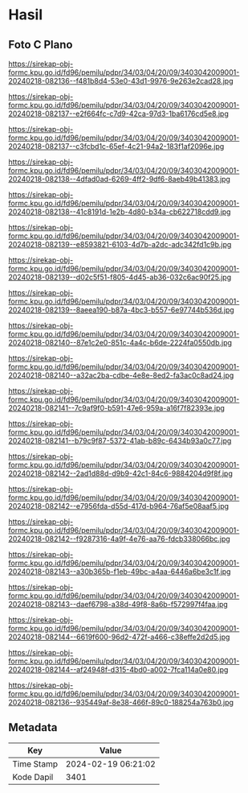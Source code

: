 # Hasil

## Foto C Plano

https://sirekap-obj-formc.kpu.go.id/fd96/pemilu/pdpr/34/03/04/20/09/3403042009001-20240218-082136--f481b8d4-53e0-43d1-9976-9e263e2cad28.jpg

https://sirekap-obj-formc.kpu.go.id/fd96/pemilu/pdpr/34/03/04/20/09/3403042009001-20240218-082137--e2f664fc-c7d9-42ca-97d3-1ba6176cd5e8.jpg

https://sirekap-obj-formc.kpu.go.id/fd96/pemilu/pdpr/34/03/04/20/09/3403042009001-20240218-082137--c3fcbd1c-65ef-4c21-94a2-183f1af2096e.jpg

https://sirekap-obj-formc.kpu.go.id/fd96/pemilu/pdpr/34/03/04/20/09/3403042009001-20240218-082138--4dfad0ad-6269-4ff2-9df6-8aeb49b41383.jpg

https://sirekap-obj-formc.kpu.go.id/fd96/pemilu/pdpr/34/03/04/20/09/3403042009001-20240218-082138--41c8191d-1e2b-4d80-b34a-cb622718cdd9.jpg

https://sirekap-obj-formc.kpu.go.id/fd96/pemilu/pdpr/34/03/04/20/09/3403042009001-20240218-082139--e8593821-6103-4d7b-a2dc-adc342fd1c9b.jpg

https://sirekap-obj-formc.kpu.go.id/fd96/pemilu/pdpr/34/03/04/20/09/3403042009001-20240218-082139--d02c5f51-f805-4d45-ab36-032c6ac90f25.jpg

https://sirekap-obj-formc.kpu.go.id/fd96/pemilu/pdpr/34/03/04/20/09/3403042009001-20240218-082139--8aeea190-b87a-4bc3-b557-6e97744b536d.jpg

https://sirekap-obj-formc.kpu.go.id/fd96/pemilu/pdpr/34/03/04/20/09/3403042009001-20240218-082140--87e1c2e0-851c-4a4c-b6de-2224fa0550db.jpg

https://sirekap-obj-formc.kpu.go.id/fd96/pemilu/pdpr/34/03/04/20/09/3403042009001-20240218-082140--a32ac2ba-cdbe-4e8e-8ed2-fa3ac0c8ad24.jpg

https://sirekap-obj-formc.kpu.go.id/fd96/pemilu/pdpr/34/03/04/20/09/3403042009001-20240218-082141--7c9af9f0-b591-47e6-959a-a16f7f82393e.jpg

https://sirekap-obj-formc.kpu.go.id/fd96/pemilu/pdpr/34/03/04/20/09/3403042009001-20240218-082141--b79c9f87-5372-41ab-b89c-6434b93a0c77.jpg

https://sirekap-obj-formc.kpu.go.id/fd96/pemilu/pdpr/34/03/04/20/09/3403042009001-20240218-082142--2ad1d88d-d9b9-42c1-84c6-9884204d9f8f.jpg

https://sirekap-obj-formc.kpu.go.id/fd96/pemilu/pdpr/34/03/04/20/09/3403042009001-20240218-082142--e7956fda-d55d-417d-b964-76af5e08aaf5.jpg

https://sirekap-obj-formc.kpu.go.id/fd96/pemilu/pdpr/34/03/04/20/09/3403042009001-20240218-082142--f9287316-4a9f-4e76-aa76-fdcb338066bc.jpg

https://sirekap-obj-formc.kpu.go.id/fd96/pemilu/pdpr/34/03/04/20/09/3403042009001-20240218-082143--a30b365b-f1eb-49bc-a4aa-6446a6be3c1f.jpg

https://sirekap-obj-formc.kpu.go.id/fd96/pemilu/pdpr/34/03/04/20/09/3403042009001-20240218-082143--daef6798-a38d-49f8-8a6b-f572997f4faa.jpg

https://sirekap-obj-formc.kpu.go.id/fd96/pemilu/pdpr/34/03/04/20/09/3403042009001-20240218-082144--6619f600-96d2-472f-a466-c38effe2d2d5.jpg

https://sirekap-obj-formc.kpu.go.id/fd96/pemilu/pdpr/34/03/04/20/09/3403042009001-20240218-082144--af24948f-d315-4bd0-a002-7fca114a0e80.jpg

https://sirekap-obj-formc.kpu.go.id/fd96/pemilu/pdpr/34/03/04/20/09/3403042009001-20240218-082136--935449af-8e38-466f-89c0-188254a763b0.jpg


## Metadata

| Key        | Value               |
| ---------- | ------------------- |
| Time Stamp | 2024-02-19 06:21:02 |
| Kode Dapil | 3401                |



